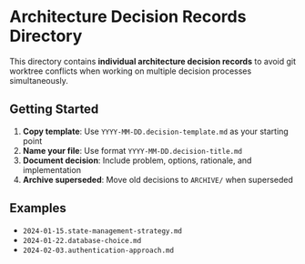 # Architecture Decision Records Directory

This directory contains **individual architecture decision records** to avoid git worktree conflicts when working on multiple decision processes simultaneously.

## Getting Started

1. **Copy template**: Use `YYYY-MM-DD.decision-template.md` as your starting point
2. **Name your file**: Use format `YYYY-MM-DD.decision-title.md`
3. **Document decision**: Include problem, options, rationale, and implementation
4. **Archive superseded**: Move old decisions to `ARCHIVE/` when superseded

## Examples

- `2024-01-15.state-management-strategy.md`
- `2024-01-22.database-choice.md`
- `2024-02-03.authentication-approach.md`
